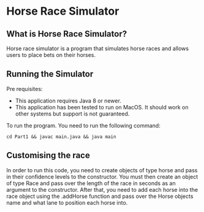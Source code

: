 # Horse Race Simulator

## What is Horse Race Simulator?

Horse race simulator is a program that simulates horse races and allows users to place bets on their horses.

## Running the Simulator

Pre requisites:
- This application requires Java 8 or newer.
- This application has been tested to run on MacOS. It should work on other systems but support is not guaranteed.

To run the program. You need to run the following command:

`cd Part1 && javac main.java && java main`

## Customising the race

In order to run this code, you need to create objects of type horse and pass in their confidence levels to the constructor.
You must then create an object of type Race and pass over the length of the race in seconds as an argument to the constructor.
After that, you need to add each horse into the race object using the .addHorse function and pass over the Horse objects name and what lane to position each horse into. 

